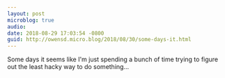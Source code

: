 ```yaml
---
layout: post
microblog: true
audio: 
date: 2018-08-29 17:03:54 -0800
guid: http://owensd.micro.blog/2018/08/30/some-days-it.html
---
```

Some days it seems like I'm just spending a bunch of time trying to figure out the least hacky way to do something...
